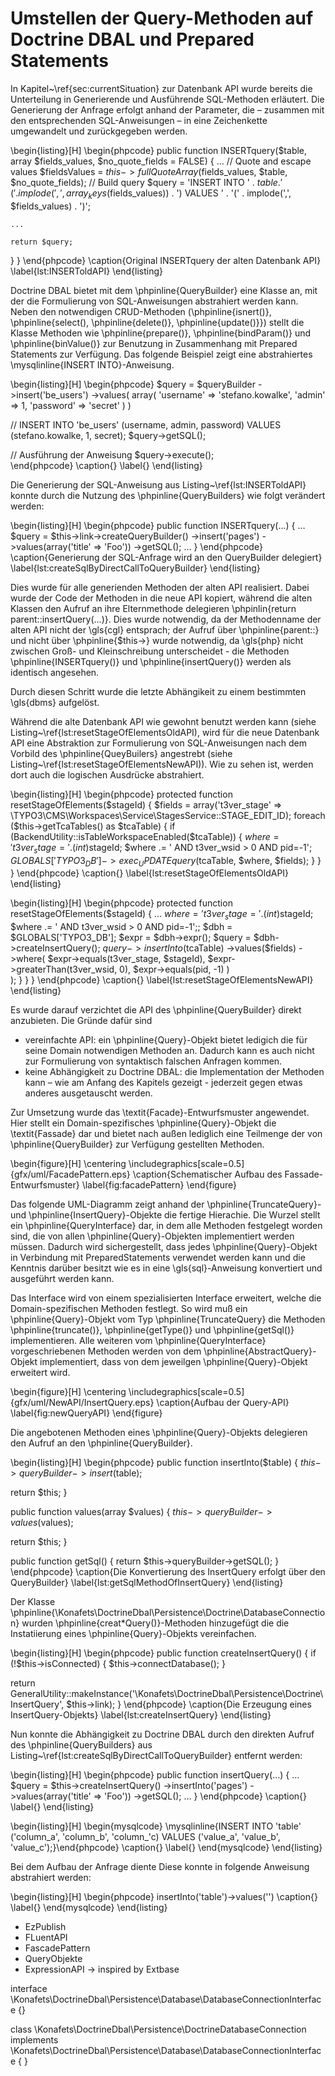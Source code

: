 # Umstellen der Query-Methoden auf Doctrine DBAL und Prepared Statements


In Kapitel~\ref{sec:currentSituation} zur Datenbank API wurde bereits die Unterteilung in Generierende und Ausführende SQL-Methoden erläutert. Die Generierung der Anfrage erfolgt anhand der Parameter, die – zusammen mit den entsprechenden SQL-Anweisungen – in eine Zeichenkette umgewandelt und zurückgegeben werden.

\begin{listing}[H]
\begin{phpcode}
public function INSERTquery($table, array $fields_values, $no_quote_fields = FALSE) {
  …
    // Quote and escape values
	$fieldsValues = $this->fullQuoteArray($fields_values, $table, $no_quote_fields);
	// Build query
	$query = 'INSERT INTO ' . $table . ' (' . implode(',', array_keys($fields_values)) . ') VALUES ' . '(' . implode(',', $fields_values) . ')';
		
	...

	return $query;
  }
}
\end{phpcode}
\caption{Original INSERTquery der alten Datenbank API}
\label{lst:INSERToldAPI}
\end{listing}

Doctrine DBAL bietet mit dem \phpinline{QueryBuilder} eine Klasse an, mit der die Formulierung von SQL-Anweisungen abstrahiert werden kann. Neben den notwendigen CRUD-Methoden (\phpinline{isnert()}, \phpinline{select(), \phpinline{delete()}, \phpinline{update()}}) stellt die Klasse Methoden wie \phpinline{prepare()}, \phpinline{bindParam()} und \phpinline{binValue()} zur Benutzung in Zusammenhang mit Prepared Statements zur Verfügung. Das folgende Beispiel zeigt eine abstrahiertes \mysqlinline{INSERT INTO}-Anweisung.

\begin{listing}[H]
\begin{phpcode} 
$query = $queryBuilder
    ->insert('be_users')
    ->values(
      array(
        'username' => 'stefano.kowalke',
        'admin' => 1,
        'password' => 'secret'
      )
    )

// INSERT INTO 'be_users' (username, admin, password) VALUES (stefano.kowalke, 1, secret);
$query->getSQL();  

// Ausführung der Anweisung
$query->execute();  
\end{phpcode}
\caption{}
\label{}
\end{listing}

Die Generierung der SQL-Anweisung aus Listing~\ref{lst:INSERToldAPI} konnte durch die Nutzung des \phpinline{QueryBuilders} wie folgt verändert werden:

\begin{listing}[H]
\begin{phpcode} 
public function INSERTquery(...) {
…
  $query = $this->link->createQueryBuilder()
    ->insert('pages')
    ->values(array('title' => 'Foo'))
    ->getSQL();
…
}
\end{phpcode}
\caption{Generierung der SQL-Anfrage wird an den QueryBuilder delegiert}
\label{lst:createSqlByDirectCallToQueryBuilder}
\end{listing}

Dies wurde für alle generienden Methoden der alten API realisiert. Dabei wurde der Code der Methoden in die neue API kopiert, während die alten Klassen den Aufruf an ihre Elternmethode delegieren \phpinlin{return parent::insertQuery(…)}. Dies wurde notwendig, da der Methodenname der alten API nicht der \gls{cgl} entsprach; der Aufruf über \phpinline{parent::} und nicht über \phpinline{$this->} wurde notwendig, da \gls{php} nicht zwischen Groß- und Kleinschreibung unterscheidet - die Methoden \phpinline{INSERTquery()} und \phpinline{insertQuery()} werden als identisch angesehen. 

Durch diesen Schritt wurde die letzte Abhängikeit zu einem bestimmten \gls{dbms} aufgelöst.

Während die alte Datenbank API wie gewohnt benutzt werden kann (siehe Listing~\ref{lst:resetStageOfElementsOldAPI), wird für die neue Datenbank API eine Abstraktion zur Formulierung von SQL-Anweisungen nach dem Vorbild des \phpinline{QueyBuilers} angestrebt (siehe Listing~\ref{lst:resetStageOfElementsNewAPI)). Wie zu sehen ist, werden dort auch die logischen Ausdrücke abstrahiert. 

\begin{listing}[H]
\begin{phpcode}
protected function resetStageOfElements($stageId) {
  $fields = array('t3ver_stage' => \TYPO3\CMS\Workspaces\Service\StagesService::STAGE_EDIT_ID);
  foreach ($this->getTcaTables() as $tcaTable) {
    if (BackendUtility::isTableWorkspaceEnabled($tcaTable)) {
      $where = 't3ver_stage = ' . (int)$stageId;
      $where .= ' AND t3ver_wsid > 0 AND pid=-1';
      $GLOBALS['TYPO3_DB']->exec_UPDATEquery($tcaTable, $where, $fields);
	}
  }
}
\end{phpcode}
\caption{}
\label{lst:resetStageOfElementsOldAPI}
\end{listing}

\begin{listing}[H]
\begin{phpcode}
protected function resetStageOfElements($stageId) {
  ...
      $where = 't3ver_stage = ' . (int)$stageId;
      $where .= ' AND t3ver_wsid > 0 AND pid=-1';;
      $dbh = $GLOBALS['TYPO3_DB'];
      $expr = $dbh->expr();
      $query = $dbh->createInsertQuery();
      $query->insertInto($tcaTable)
        ->values($fields)
        ->where(
          $expr->equals(t3ver_stage, $stageId),
          $expr->greaterThan(t3ver_wsid, 0),
          $expr->equals(pid, -1)
        )     
      );
	}
  }
}
\end{phpcode}
\caption{}
\label{lst:resetStageOfElementsNewAPI}
\end{listing}

Es wurde darauf verzichtet die API des \phpinline{QueryBuilder} direkt anzubieten. Die Gründe dafür sind 

- vereinfachte API: ein \phpinline{Query}-Objekt bietet ledigich die für seine Domain notwendigen Methoden an. Dadurch kann es auch nicht zur Formulierung von syntaktisch falschen Anfragen kommen.
- keine Abhängigkeit zu Doctrine DBAL: die Implementation der Methoden kann – wie am Anfang des Kapitels gezeigt - jederzeit gegen etwas anderes ausgetauscht werden.

Zur Umsetzung wurde das \textit{Facade}-Entwurfsmuster angewendet. Hier stellt ein Domain-spezifisches \phpinline{Query}-Objekt die \textit{Fassade} dar und bietet nach außen lediglich eine Teilmenge der von \phpinline{QueryBuilder} zur Verfügung gestellten Methoden.

\begin{figure}[H]
    \centering
    \includegraphics[scale=0.5]{gfx/uml/FacadePattern.eps}
    \caption{Schematischer Aufbau des Fassade-Entwurfsmuster}
    \label{fig:facadePattern}
\end{figure}

Das folgende UML-Diagramm zeigt anhand der \phpinline{TruncateQuery}- und \phpinline{InsertQuery}-Objekte die fertige Hierachie. Die Wurzel stellt ein \phpinline{QueryInterface} dar, in dem alle Methoden festgelegt worden sind, die von allen \phpinline{Query}-Objekten implementiert werden müssen. Dadurch wird sichergestellt, dass jedes \phpinline{Query}-Objekt in Verbindung mit PreparedStatements verwendet werden kann und die Kenntnis darüber besitzt wie es in eine \gls{sql}-Anweisung konvertiert und ausgeführt werden kann. 

Das Interface wird von einem spezialisierten Interface erweitert, welche die Domain-spezifischen Methoden festlegt. So wird muß ein \phpinline{Query}-Objekt vom Typ \phpinline{TruncateQuery} die Methoden \phpinline{truncate()}, \phpinline{getType()} und \phpinline{getSql()} implementieren. Alle weiteren vom \phpinline{QueryInterface} vorgeschriebenen Methoden werden von dem \phpinline{AbstractQuery}-Objekt implementiert, dass von dem jeweilgen \phpinline{Query}-Objekt erweitert wird.

\begin{figure}[H]
    \centering
    \includegraphics[scale=0.5]{gfx/uml/NewAPI/InsertQuery.eps}
    \caption{Aufbau der Query-API}
    \label{fig:newQueryAPI}
\end{figure}

Die angebotenen Methoden eines \phpinline{Query}-Objekts delegieren den Aufruf an den \phpinline{QueryBuilder}. 

\begin{listing}[H]
\begin{phpcode}
public function insertInto($table) {
  $this->queryBuilder->insert($table);
	
  return $this;
}

public function values(array $values) {
  $this->queryBuilder->values($values);
  
  return $this;
} 

public function getSql() {
  return $this->queryBuilder->getSQL();
}
\end{phpcode}
\caption{Die Konvertierung des InsertQuery erfolgt über den QueryBuilder}
\label{lst:getSqlMethodOfInsertQuery}
\end{listing}

Der Klasse \phpinline{\Konafets\DoctrineDbal\Persistence\Doctrine\DatabaseConnection} wurden \phpinline{creat*Query()}-Methoden hinzugefügt die die Instatiierung eines \phpinline{Query}-Objekts vereinfachen.

\begin{listing}[H]
\begin{phpcode} 
public function createInsertQuery() {
  if (!$this->isConnected) {
    $this->connectDatabase();
  }

  return GeneralUtility::makeInstance('\\Konafets\\DoctrineDbal\\Persistence\\Doctrine\\InsertQuery', $this->link);
}
\end{phpcode}
\caption{Die Erzeugung eines InsertQuery-Objekts}
\label{lst:createInsertQuery}
\end{listing}

Nun konnte die Abhängigkeit zu Doctrine DBAL durch den direkten Aufruf des \phpinline{QueryBuilders} aus Listing~\ref{lst:createSqlByDirectCallToQueryBuilder} entfernt werden:

\begin{listing}[H]
\begin{phpcode} 
public function insertQuery(...) {
…
  $query = $this->createInsertQuery()
    ->insertInto('pages')
    ->values(array('title' => 'Foo'))
    ->getSQL();
…
}
\end{phpcode}
\caption{}
\label{}
\end{listing}





\begin{listing}[H]
\begin{mysqlcode} 
\mysqlinline{INSERT INTO 'table' ('column_a', 'column_b', 'column_'c) VALUES ('value_a', 'value_b', 'value_c');}\end{phpcode}
\caption{}
\label{}
\end{mysqlcode}
\end{listing}

Bei dem Aufbau  der Anfrage diente Diese konnte in folgende Anweisung abstrahiert werden:

\begin{listing}[H]
\begin{phpcode} 
insertInto('table')->values('')
\caption{}
\label{}
\end{mysqlcode}
\end{listing}


- EzPublish
- FLuentAPI
- FascadePattern
- QueryObjekte
- ExpressionAPI -> inspired by Extbase



interface \Konafets\DoctrineDbal\Persistence\Database\DatabaseConnectionInterface {}

class \Konafets\DoctrineDbal\Persistence\DoctrineDatabaseConnection implements \Konafets\DoctrineDbal\Persistence\Database\DatabaseConnectionInterface { }